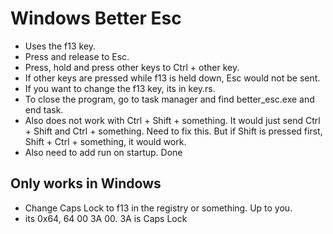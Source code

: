 # Windows Better Esc
- Uses the f13 key.
- Press and release to Esc.
- Press, hold and press other keys to Ctrl + other key.
- If other keys are pressed while f13 is held down, Esc would not be sent.
- If you want to change the f13 key, its in key.rs.
- To close the program, go to task manager and find better_esc.exe and end task.
- Also does not work with Ctrl + Shift + something. It would just send Ctrl + Shift and Ctrl + something. Need to fix this. But if Shift is pressed first, Shift + Ctrl + something, it would work.
- Also need to add run on startup. Done

## Only works in Windows
- Change Caps Lock to f13 in the registry or something. Up to you.
- its 0x64, 64 00 3A 00. 3A is Caps Lock
